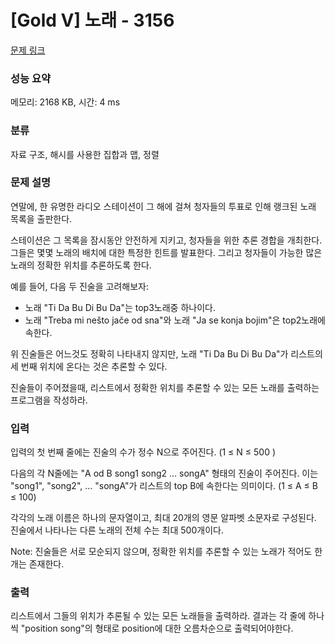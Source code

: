 # [Gold V] 노래 - 3156 

[문제 링크](https://www.acmicpc.net/problem/3156) 

### 성능 요약

메모리: 2168 KB, 시간: 4 ms

### 분류

자료 구조, 해시를 사용한 집합과 맵, 정렬

### 문제 설명

<p>연말에, 한 유명한 라디오 스테이션이 그 해에 걸쳐 청자들의 투표로 인해 랭크된 노래 목록을 출판한다.</p>

<p>스테이션은 그 목록을 잠시동안 안전하게 지키고, 청자들을 위한 추론 경합을 개최한다. 그들은 몇몇 노래의 배치에 대한 특정한 힌트를 발표한다. 그리고 청자들이 가능한 많은 노래의 정확한 위치를 추론하도록 한다.</p>

<p>예를 들어, 다음 두 진술을 고려해보자:</p>

<ul>
	<li>노래 "Ti Da Bu Di Bu Da"는 top3노래중 하나이다.</li>
	<li>노래 "Treba mi nešto jače od sna"와 노래 "Ja se konja bojim"은 top2노래에 속한다.</li>
</ul>

<p>위 진술들은 어느것도 정확히 나타내지 않지만, 노래 "Ti Da Bu Di Bu Da"가 리스트의 세 번째 위치에 온다는 것은 추론할 수 있다.</p>

<p>진술들이 주어졌을때,  리스트에서 정확한 위치를 추론할 수 있는 모든 노래를 출력하는 프로그램을 작성하라.</p>

### 입력 

 <p>입력의 첫 번째 줄에는 진술의 수가 정수 N으로 주어진다. (1 ≤ N ≤ 500 )</p>

<p>다음의 각 N줄에는 "A od B song1 song2 ... songA" 형태의 진술이 주어진다. 이는 "song1", "song2", ... "songA"가 리스트의 top B에 속한다는 의미이다. (1 ≤ A ≤ B ≤ 100)</p>

<p>각각의 노래 이름은 하나의 문자열이고, 최대 20개의 영문 알파벳 소문자로 구성된다. 진술에서 나타나는 다른 노래의 전체 수는 최대 500개이다.</p>

<p>Note: 진술들은 서로 모순되지 않으며, 정확한 위치를 추론할 수 있는 노래가 적어도 한개는 존재한다.</p>

### 출력 

 <p>리스트에서 그들의 위치가 추론될 수 있는 모든 노래들을 출력하라. 결과는 각 줄에 하나씩 "position song"의 형태로 position에 대한 오름차순으로 출력되어야한다.</p>

